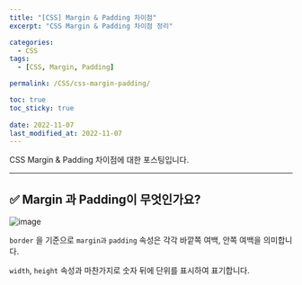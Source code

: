 ```yaml
---
title: "[CSS] Margin & Padding 차이점"
excerpt: "CSS Margin & Padding 차이점 정리"

categories:
  - CSS
tags:
  - [CSS, Margin, Padding]

permalink: /CSS/css-margin-padding/

toc: true
toc_sticky: true
 
date: 2022-11-07
last_modified_at: 2022-11-07
---
```

CSS Margin & Padding 차이점에 대한 포스팅입니다.

***

## ✅ Margin 과 Padding이 무엇인가요?
![image](https://user-images.githubusercontent.com/80311884/215315947-4e7ceabb-e77f-4087-b87b-8e0b1288d03f.png)

`border` 을 기준으로 `margin과` `padding` 속성은 각각 바깥쪽 여백, 안쪽 여백을 의미합니다. 

`width`, `height` 속성과 마찬가지로 숫자 뒤에 단위를 표시하여 표기합니다.